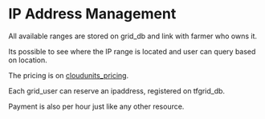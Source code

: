 # IP Address Management

All available ranges are stored on grid_db and link with farmer who owns it.

Its possible to see where the IP range is located and user can query based on location.

The pricing is on [cloudunits_pricing](tfgrid:cloudunits_pricing).

Each grid_user can reserve an ipaddress, registered on tfgrid_db.

Payment is also per hour just like any other resource.